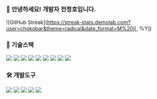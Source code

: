 ### 👋 안녕하세요! 개발자 전정호입니다.

![GitHub Streak](https://streak-stats.demolab.com?user=chokobar&theme=radical&date_format=M%20j[, %Y])

### 🧩 기술스택
<img src="https://img.shields.io/badge/java-%23ED8B00.svg?style=for-the-badge&logo=openjdk&logoColor=white" /> <img src="https://img.shields.io/badge/javascript-%23323330.svg?style=for-the-badge&logo=javascript&logoColor=%23F7DF1E" /> <img src="https://img.shields.io/badge/spring-%236DB33F.svg?style=for-the-badge&logo=spring&logoColor=white" /> <img src="https://img.shields.io/badge/springboot-6DB33F.svg?style=for-the-badge&logo=springboot&logoColor=white"> <img src="https://img.shields.io/badge/Thymeleaf-%23005C0F.svg?style=for-the-badge&logo=Thymeleaf&logoColor=white" /> <img src="https://img.shields.io/badge/eGovFrame-%230D47A1.svg?style=for-the-badge" /> <img src="https://img.shields.io/badge/JSP-%23E53935.svg?style=for-the-badge" /> <img src="https://img.shields.io/badge/mysql-4479A1.svg?style=for-the-badge&logo=mysql&logoColor=white" /> <img src="https://img.shields.io/badge/postgres-%23316192.svg?style=for-the-badge&logo=postgresql&logoColor=white" />

### 🛠️ 개발도구
<img src="https://img.shields.io/badge/Eclipse-blue.svg?style=for-the-badge&logo=Eclipse&logoColor=white" /> <img src="https://img.shields.io/badge/IntelliJIDEA-000000.svg?style=for-the-badge&logo=intellij-idea&logoColor=white" /> <img src="https://img.shields.io/badge/git-%23F05033.svg?style=for-the-badge&logo=git&logoColor=white" /> <img src="https://img.shields.io/badge/github-%23121011.svg?style=for-the-badge&logo=github&logoColor=white" /> <img src="https://img.shields.io/badge/Subversion-%230D47A1.svg?style=for-the-badge&logo=subversion&logoColor=white" />



